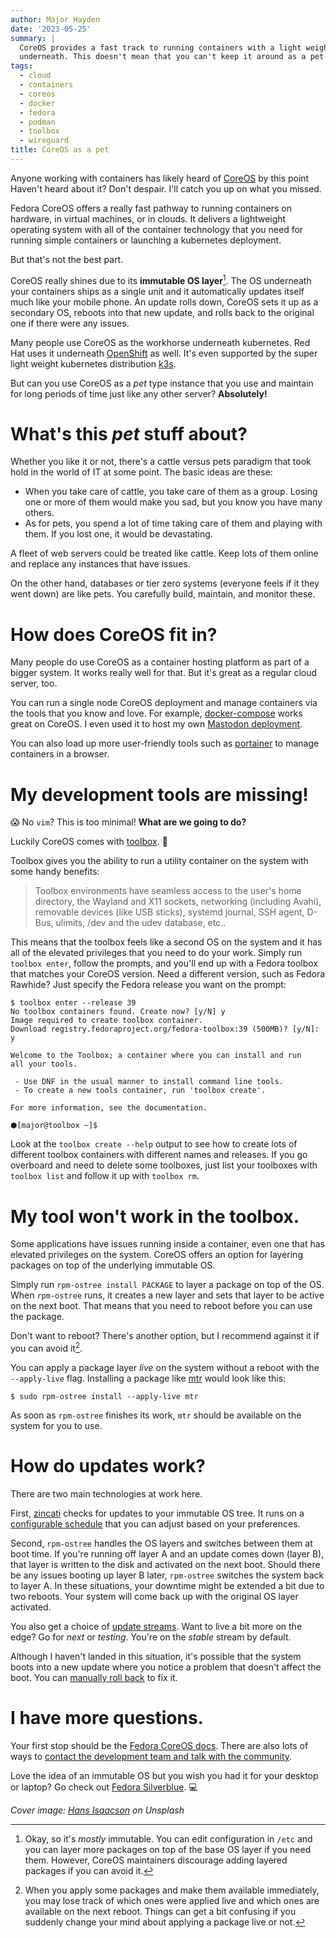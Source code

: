 ```yaml
---
author: Major Hayden
date: '2023-05-25'
summary: |
  CoreOS provides a fast track to running containers with a light weight immutable OS
  underneath. This doesn't mean that you can't keep it around as a pet instance. 🐕
tags:
  - cloud
  - containers
  - coreos
  - docker
  - fedora
  - podman
  - toolbox
  - wireguard
title: CoreOS as a pet
---
```


Anyone working with containers has likely heard of [CoreOS](https://fedoraproject.org/coreos/) by this point
Haven't heard about it?
Don't despair.
I'll catch you up on what you missed.

Fedora CoreOS offers a really fast pathway to running containers on hardware, in virtual machines, or in clouds.
It delivers a lightweight operating system with all of the container technology that you need for running simple containers or launching a kubernetes deployment.

But that's not the best part.

CoreOS really shines due to its **immutable OS layer**[^mostly_immutable].
The OS underneath your containers ships as a single unit and it automatically updates itself much like your mobile phone.
An update rolls down, CoreOS sets it up as a secondary OS, reboots into that new update, and rolls back to the original one if there were any issues.

Many people use CoreOS as the workhorse underneath kubernetes.
Red Hat uses it underneath [OpenShift](https://docs.openshift.com/container-platform/4.13/installing/installing_bare_metal/installing-bare-metal.html#creating-machines-bare-metal_installing-bare-metal) as well.
It's even supported by the super light weight kubernetes distribution [k3s](https://k3s.io/).

But can you use CoreOS as a _pet_ type instance that you use and maintain for long periods of time just like any other server?
**Absolutely!**

# What's this _pet_ stuff about?

Whether you like it or not, there's a cattle versus pets paradigm that took hold in the world of IT at some point.
The basic ideas are these:

* When you take care of cattle, you take care of them as a group.
  Losing one or more of them would make you sad, but you know you have many others.
* As for pets, you spend a lot of time taking care of them and playing with them.
  If you lost one, it would be devastating.

A fleet of web servers could be treated like cattle.
Keep lots of them online and replace any instances that have issues.

On the other hand, databases or tier zero systems (everyone feels if it they went down) are like pets.
You carefully build, maintain, and monitor these.

# How does CoreOS fit in?

Many people do use CoreOS as a container hosting platform as part of a bigger system.
It works really well for that.
But it's great as a regular cloud server, too.

You can run a single node CoreOS deployment and manage containers via the tools that you know and love.
For example, [docker-compose](https://github.com/docker/compose) works great on CoreOS.
I even used it to host my own [Mastodon deployment](/p/self-hosted-mastodon-second-try/).

You can also load up more user-friendly tools such as [portainer](https://www.portainer.io/) to manage containers in a browser.

# My development tools are missing!

😱 No `vim`?
This is too minimal!
**What are we going to do?**

Luckily CoreOS comes with [toolbox](https://github.com/containers/toolbox). 🧰

Toolbox gives you the ability to run a utility container on the system with some handy benefits:

> Toolbox environments have seamless access to the user's home directory, the Wayland and X11 sockets, networking (including Avahi), removable devices (like USB sticks), systemd journal, SSH agent, D-Bus, ulimits, /dev and the udev database, etc..

This means that the toolbox feels like a second OS on the system and it has all of the elevated privileges that you need to do your work.
Simply run `toolbox enter`, follow the prompts, and you'll end up with a Fedora toolbox that matches your CoreOS version.
Need a different version, such as Fedora Rawhide?
Just specify the Fedora release you want on the prompt:

```console
$ toolbox enter --release 39     
No toolbox containers found. Create now? [y/N] y
Image required to create toolbox container.
Download registry.fedoraproject.org/fedora-toolbox:39 (500MB)? [y/N]: y

Welcome to the Toolbox; a container where you can install and run
all your tools.

 - Use DNF in the usual manner to install command line tools.
 - To create a new tools container, run 'toolbox create'.

For more information, see the documentation.

⬢[major@toolbox ~]$ 
```

Look at the `toolbox create --help` output to see how to create lots of different toolbox containers with different names and releases.
If you go overboard and need to delete some toolboxes, just list your toolboxes with `toolbox list` and follow it up with `toolbox rm`.

# My tool won't work in the toolbox.

Some applications have issues running inside a container, even one that has elevated privileges on the system.
CoreOS offers an option for layering packages on top of the underlying immutable OS.

Simply run `rpm-ostree install PACKAGE` to layer a package on top of the OS.
When `rpm-ostree` runs, it creates a new layer and sets that layer to be active on the next boot.
That means that you need to reboot before you can use the package.

Don't want to reboot?
There's another option, but I recommend against it if you can avoid it[^no_live].

You can apply a package layer _live_ on the system without a reboot with the `--apply-live` flag.
Installing a package like [mtr](https://github.com/traviscross/mtr) would look like this:

```
$ sudo rpm-ostree install --apply-live mtr
```

As soon as `rpm-ostree` finishes its work, `mtr` should be available on the system for you to use.

# How do updates work?

There are two main technologies at work here.

First, [zincati](https://github.com/coreos/zincati) checks for updates to your immutable OS tree.
It runs on a [configurable schedule](https://docs.fedoraproject.org/en-US/fedora-coreos/auto-updates/#_os_update_finalization) that you can adjust based on your preferences.

Second, `rpm-ostree` handles the OS layers and switches between them at boot time.
If you're running off layer A and an update comes down (layer B), that layer is written to the disk and activated on the next boot.
Should there be any issues booting up layer B later, `rpm-ostree` switches the system back to layer A.
In these situations, your downtime might be extended a bit due to two reboots.
Your system will come back up with the original OS layer activated.

You also get a choice of [update streams](https://docs.fedoraproject.org/en-US/fedora-coreos/update-streams/).
Want to live a bit more on the edge?
Go for _next_ or _testing_.
You're on the _stable_ stream by default.

Although I haven't landed in this situation, it's possible that the system boots into a new update where you notice a problem that doesn't affect the boot.
You can [manually roll back](https://docs.fedoraproject.org/en-US/fedora-coreos/auto-updates/#_manual_rollbacks) to fix it.

# I have more questions.

Your first stop should be the [Fedora CoreOS docs](https://docs.fedoraproject.org/en-US/fedora-coreos/).
There are also lots of ways to [contact the development team and talk with the community](https://docs.fedoraproject.org/en-US/fedora-coreos/getting-started/#_getting_in_touch).

Love the idea of an immutable OS but you wish you had it for your desktop or laptop?
Go check out [Fedora Silverblue](https://fedoraproject.org/silverblue/). 💻

[^mostly_immutable]: Okay, so it's _mostly_ immutable.
  You can edit configuration in `/etc` and you can layer more packages on top of the base OS layer if you need them.
  However, CoreOS maintainers discourage adding layered packages if you can avoid it.

[^no_live]: When you apply some packages and make them available immediately, you may lose track of which ones were applied live and which ones are available on the next reboot.
  Things can get a bit confusing if you suddenly change your mind about applying a package live or not.

_Cover image: [Hans Isaacson](https://unsplash.com/photos/bQTVoJHrkO0) on Unsplash_